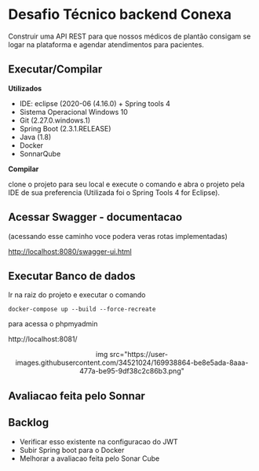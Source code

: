 # Desafio Técnico backend Conexa
Construir uma API REST para que nossos médicos de plantão consigam se logar na plataforma e agendar atendimentos para pacientes.


## Executar/Compilar

**Utilizados**
- IDE: eclipse (2020-06 (4.16.0) + Spring tools 4
- Sistema Operacional Windows 10
- Git (2.27.0.windows.1)
- Spring Boot (2.3.1.RELEASE)
- Java (1.8)
- Docker 
- SonnarQube

**Compilar**

clone o projeto para seu local e execute o comando e abra o projeto pela IDE de sua preferencia (Utilizada foi o Spring Tools 4 for Eclipse).


## Acessar Swagger - documentacao
(acessando esse caminho voce podera veras rotas implementadas)

[http://localhost:8080/swagger-ui.html](http://localhost:8080/swagger-ui.html)

## Executar Banco de dados

Ir na raiz do projeto e executar o comando

```
docker-compose up --build --force-recreate
```

para acessa o phpmyadmin

http://localhost:8081/

<div align="center">
img src="https://user-images.githubusercontent.com/34521024/169938864-be8e5ada-8aaa-477a-be95-9df38c2c86b3.png"
</div>

## Avaliacao feita pelo Sonnar

<div align="center>
img src="https://user-images.githubusercontent.com/34521024/169938535-b8b63673-e2bf-4c38-bd8c-a49588398d23.JPG"
</div>

## Backlog

- Verificar esso existente na configuracao do JWT
- Subir Spring boot para o Docker  
- Melhorar a avaliacao feita pelo Sonar Cube



